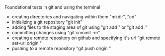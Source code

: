 Foundational tests in git and using the terminal
  - creating directories and navigating within them "mkdir", "cd"
  - initializing a git repository "git init"
  - adding files to the staging area of git using "git add <file>" or "git add ."
  - committing changes using "git commit -m"
  - creating a remote repository on github and specifying it's url "git remote set-url origin <url>"
  - pushing to a remote repository "git push origin <branch>"
